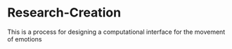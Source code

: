# Research-Creation
This is a process for designing a computational interface for the movement of emotions
